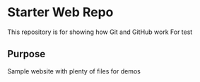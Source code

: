 # Starter Web Repo

This repository is for showing how Git and GitHub work
For test

## Purpose

Sample website with plenty of files for demos
